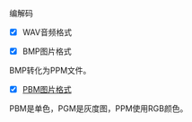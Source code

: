 编解码

- [x] WAV音频格式

-[x] BMP图片格式

BMP转化为PPM文件。

- [x] [PBM图片格式](https://zh.wikipedia.org/wiki/PBM格式)

PBM是单色，PGM是灰度图，PPM使用RGB颜色。